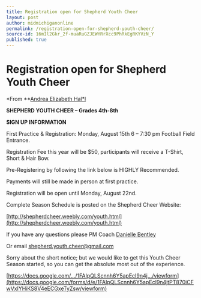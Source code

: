 ```yaml
---
title: Registration open for Shepherd Youth Cheer
layout: post
author: midmichiganonline
permalink: /registration-open-for-shepherd-youth-cheer/
source-id: 16mIl2Gkr_2f-muaRuGZJEWYRrXcc9PhRkEgRKYVzN_Y
published: true
---
```

# Registration open for Shepherd Youth Cheer

*From **[Andrea Elizabeth Hal*l](https://www.facebook.com/shepherd.cheer?fref=nf)

**SHEPHERD YOUTH CHEER – Grades 4th-8th**

**SIGN UP INFORMATION**

First Practice & Registration: Monday, August 15th 6 – 7:30 pm Football Field Entrance.

Registration Fee this year will be $50, participants will receive a T-Shirt, Short & Hair Bow.

Pre-Registering by following the link below is HIGHLY Recommended.

Payments will still be made in person at first practice.

Registration will be open until Monday, August 22nd.

Complete Season Schedule is posted on the Shepherd Cheer Website:

[http://shepherdcheer.weebly.com/youth.html](http://shepherdcheer.weebly.com/youth.html)

If you have any questions please PM Coach [Danielle Bentley](https://www.facebook.com/dani.girl113)

Or email shepherd.youth.cheer@gmail.com

Sorry about the short notice; but we would like to get this Youth Cheer Season started, so you can get the absolute most out of the experience.

[https://docs.google.com/…/1FAIpQLScnnh6Y5apEcI9n4j…/viewform](https://docs.google.com/forms/d/e/1FAIpQLScnnh6Y5apEcI9n4jtPT870iCFwVxIYHiKS8V4eECGxeTyZsw/viewform)

